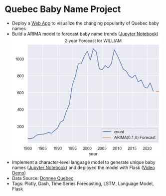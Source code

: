 # Quebec Baby Name Project
- Deploy a [Web App](https://baby-name-visualization-dash-app.onrender.com/) to visualize the changing popularity of Quebec baby names 
- Build a ARIMA model to forecast baby name trends ([Jupyter Notebook](https://github.com/calony/name_forcast_generator/blob/main/name_forcasting.ipynb))
![forecast](https://github.com/calony/name_forcast_generator/blob/main/forcast.png)
- Implement a character-level language model to generate unique baby names ([Jupyter Notebook](https://github.com/calony/name_forcast_generator/blob/main/name_LSTM.ipynb)) and deployed the model with Flask ([Video Demo](https://youtube.com/shorts/NDCf0v9WMfQ?feature=share))
- Data Source: [Donnee Quebec](https://www.donneesquebec.ca/recherche/dataset/banque-de-prenoms-garcons)
- Tags: Plotly, Dash, Time Series Forecasting, LSTM, Language Model, Flask

